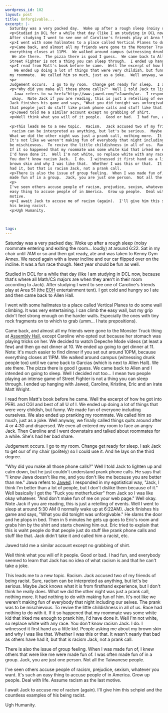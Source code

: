 ```yaml
--- 
wordpress_id: 102
layout: post
title: Unforgivable...
excerpt: |-
  Saturday was a very packed day.  Woke up after a rough sleep (noisy roommate entering and exiting the room... loudly) at around 6:22.  Sat in my chair until 7AM or so and then got ready, ate and was taken to Kenny Gym Annex.  We raced again with a lower incline and our car flipped over on the incline.  It was a fun race though.  Next year should be fun as well.
  <p>Studied in DCL for a while that day (like I am studying in DCL now, because that's where all Math/CS majors are when they aren't in their room according to Jack).
  After studying I went to see one of Caroline's friends play at Area 51 (the <a href="http://eoh.cen.uiuc.edu/">EOH</a> entertainment tent).  I got cold and hungry so I ate and then came back to Allen Hall.  
  <p>I went with some hallmates to a place called Vertical Planes to do some wall climbing.  It was very entertaining.  I can climb the easy wall, but my grip didn't feel strong enough on the harder walls.  Especially the ones with tiny rock fragments on to which to grab (umm... I hate prepositions).
  <p>Came back, and almost all my friends were gone to the Monster Truck thing at <a href="http://www.assembly.uicu.edu/">Assembly Hall</a>, except Caroline who opted out because her stomach was playing tricks on her.  We decided to watch Depeche Mode videos (at least a few) and then go eat dinner at 10.  We ended up going to get dinner at 11.  Note:  It's much easier to find dinner if you set out around 10PM, because 
  everything closes at 11PM.  We walked around campus (witnessing drunk people too) until we came back to Garcias (which is next to Allen Hall). 
   We ate there.  The pizza there is good I guess.  We came back to Allen and I intended on going to sleep.  Well I decided not too... I mean two people playing an intense game of 
  Street Fighter is not a thing you can sleep through.  I ended up hanging with Jawed, Caroline, Kristine, Eric and an irate Matt Wright.  
  <p>I read from Matt's book before he came.  Well the excerpt of how he got into PERL and CGI and best of all U of I.
    We ended up doing a lot of things that were very childish, but funny.  We made fun of everyone including ourselves.  We also ended up pranking 
  my roommate.  We called him so much, just as a joke.  Well anyway, we finally called things quits around after 4 or 4:30 and dispersed.  We even all entered my room to face an angry Jack.  Then Caroline and I went downstairs and talked about roommates for a while.  She's had her bad share.
  <p>
  Judgement occurs.  I go to my room.  Change get ready for sleep.  I ask Jack to get our of my chair (politely) so I could use it.  And he lays on the third degree.
  <p>"Why did you make all those phone calls?"  Well I told Jack to lighten up and calm down, but he just couldn't understand prank phone calls.  He says that "I know Jawa doesn't like me, and you don't like me because you are better than me."
    Jawa refers to <a href="http://www.jawed.com/">Jawed</a>.  I responded in my egotistical way, "Jack, I think I'm better than a lot of people, but I don't dislike them because of it."  Well basically I got the "Fuck you motherfucker" from Jack so I was like okay whatever.  "And don't make fun of me on your web page."  Well
   okay.  Note Jack if you are reading, this is just a retelling of events.  Well I went to sleep at around 5:30 AM (I normally wake up at 6:22AM).
  Jack finishes his game and says, "What you did tonight was unforgivable."  He slams the door and he plops in bed.  Then in 5 minutes he gets up goes to  Eric's room and grabs him by the shirt and starts chewing him out.  Eric tried to explain that this is waht people do 
  that people just do stuff like prank phone calls and stuff like that.  Jack didn't take it and called him a racist, etc.
  <p>Jawed told me a similar account except no grabbing of shirt.
  <p>Well think what you will of it people.  Good or bad.  I had fun, and everybody seemed to learn that Jack has no idea of what racism is and that he can't take a joke.
  
  <p>This leads me to a new topic.  Racism.  Jack accused two of my friends of being racist.  Sure,
   racism can be interpreted as anything, but let's be serious.  Maybe Jack knows what it is from firsthand experience, but I don't think he really does.
  What we did the other night was just a prank call, nothing more.  It had nothing to do with making fun of him.  
  It's not like we weren't making fun of everybody that night including our selves.  The prank was to 
  be mischievous.  To revive the little childishness in all of us.  Race had nothing to do with it.  
  If it so happened that my roommate was some white kid that irked me enough to prank him, 
  I'd have done it.  Well I'm not white, so replace white with any race.  
  You don't know racism Jack.  I do.  I witnessed it first hand as a little kid.  People asking me about my 
  brown skin and why I was like that.  Whether I was this or that.  It wasn't nearly that bad as others have
  had it, but that is racism Jack, not a prank call.  
  <p>There is also the issue of group feeling.  When I was made fun of, I knew others that were like me were made fun of.  I was often
  made fun of in a group.  Jack, you are just one person.  Not all the Taiwanese people.
  <p>
  I've seen others accuse people of racism, prejudice, sexism, whatever you want.  It's such an
  easy thing to accuse people of in America.  Grow up people.  Deal with life.  Assume racism as the last  
  motive.  
  <p>I await Jack to accuse me of racism (again).  I'll give him this schpiel and the countless examples of 
  his being racist.  
  <p>Ugh Humanity.
  
  

tags: 
---
```


Saturday was a very packed day.  Woke up after a rough sleep (noisy roommate entering and exiting the room... loudly) at around 6:22.  Sat in my chair until 7AM or so and then got ready, ate and was taken to Kenny Gym Annex.  We raced again with a lower incline and our car flipped over on the incline.  It was a fun race though.  Next year should be fun as well.
<p>Studied in DCL for a while that day (like I am studying in DCL now, because that's where all Math/CS majors are when they aren't in their room according to Jack).
After studying I went to see one of Caroline's friends play at Area 51 (the <a href="http://eoh.cen.uiuc.edu/">EOH</a> entertainment tent).  I got cold and hungry so I ate and then came back to Allen Hall.  
<p>I went with some hallmates to a place called Vertical Planes to do some wall climbing.  It was very entertaining.  I can climb the easy wall, but my grip didn't feel strong enough on the harder walls.  Especially the ones with tiny rock fragments on to which to grab (umm... I hate prepositions).
<p>Came back, and almost all my friends were gone to the Monster Truck thing at <a href="http://www.assembly.uicu.edu/">Assembly Hall</a>, except Caroline who opted out because her stomach was playing tricks on her.  We decided to watch Depeche Mode videos (at least a few) and then go eat dinner at 10.  We ended up going to get dinner at 11.  Note:  It's much easier to find dinner if you set out around 10PM, because 
everything closes at 11PM.  We walked around campus (witnessing drunk people too) until we came back to Garcias (which is next to Allen Hall). 
 We ate there.  The pizza there is good I guess.  We came back to Allen and I intended on going to sleep.  Well I decided not too... I mean two people playing an intense game of 
Street Fighter is not a thing you can sleep through.  I ended up hanging with Jawed, Caroline, Kristine, Eric and an irate Matt Wright.  
<p>I read from Matt's book before he came.  Well the excerpt of how he got into PERL and CGI and best of all U of I.
  We ended up doing a lot of things that were very childish, but funny.  We made fun of everyone including ourselves.  We also ended up pranking 
my roommate.  We called him so much, just as a joke.  Well anyway, we finally called things quits around after 4 or 4:30 and dispersed.  We even all entered my room to face an angry Jack.  Then Caroline and I went downstairs and talked about roommates for a while.  She's had her bad share.
<p>
Judgement occurs.  I go to my room.  Change get ready for sleep.  I ask Jack to get our of my chair (politely) so I could use it.  And he lays on the third degree.
<p>"Why did you make all those phone calls?"  Well I told Jack to lighten up and calm down, but he just couldn't understand prank phone calls.  He says that "I know Jawa doesn't like me, and you don't like me because you are better than me."
  Jawa refers to <a href="http://www.jawed.com/">Jawed</a>.  I responded in my egotistical way, "Jack, I think I'm better than a lot of people, but I don't dislike them because of it."  Well basically I got the "Fuck you motherfucker" from Jack so I was like okay whatever.  "And don't make fun of me on your web page."  Well
 okay.  Note Jack if you are reading, this is just a retelling of events.  Well I went to sleep at around 5:30 AM (I normally wake up at 6:22AM).
Jack finishes his game and says, "What you did tonight was unforgivable."  He slams the door and he plops in bed.  Then in 5 minutes he gets up goes to  Eric's room and grabs him by the shirt and starts chewing him out.  Eric tried to explain that this is waht people do 
that people just do stuff like prank phone calls and stuff like that.  Jack didn't take it and called him a racist, etc.
<p>Jawed told me a similar account except no grabbing of shirt.
<p>Well think what you will of it people.  Good or bad.  I had fun, and everybody seemed to learn that Jack has no idea of what racism is and that he can't take a joke.

<p>This leads me to a new topic.  Racism.  Jack accused two of my friends of being racist.  Sure,
 racism can be interpreted as anything, but let's be serious.  Maybe Jack knows what it is from firsthand experience, but I don't think he really does.
What we did the other night was just a prank call, nothing more.  It had nothing to do with making fun of him.  
It's not like we weren't making fun of everybody that night including our selves.  The prank was to 
be mischievous.  To revive the little childishness in all of us.  Race had nothing to do with it.  
If it so happened that my roommate was some white kid that irked me enough to prank him, 
I'd have done it.  Well I'm not white, so replace white with any race.  
You don't know racism Jack.  I do.  I witnessed it first hand as a little kid.  People asking me about my 
brown skin and why I was like that.  Whether I was this or that.  It wasn't nearly that bad as others have
had it, but that is racism Jack, not a prank call.  
<p>There is also the issue of group feeling.  When I was made fun of, I knew others that were like me were made fun of.  I was often
made fun of in a group.  Jack, you are just one person.  Not all the Taiwanese people.
<p>
I've seen others accuse people of racism, prejudice, sexism, whatever you want.  It's such an
easy thing to accuse people of in America.  Grow up people.  Deal with life.  Assume racism as the last  
motive.  
<p>I await Jack to accuse me of racism (again).  I'll give him this schpiel and the countless examples of 
his being racist.  
<p>Ugh Humanity.


